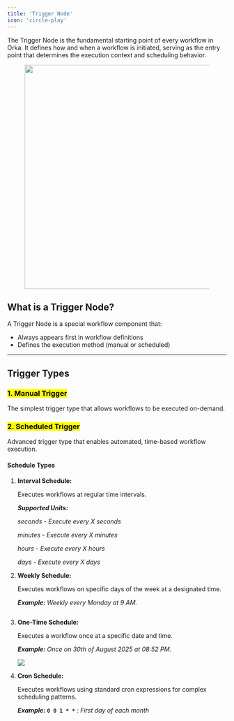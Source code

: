```yaml
---
title: 'Trigger Node'
icon: 'circle-play'
---
```


The Trigger Node is the fundamental starting point of every workflow in Orka. It defines how and when a workflow is initiated, serving as the entry point that determines the execution context and scheduling behavior.

<div align="left"><figure><img src="https://3431340728-files.gitbook.io/~/files/v0/b/gitbook-x-prod.appspot.com/o/spaces%2FsU4OKsizzEpCVNSoTs7U%2Fuploads%2F2uNqqii8yYLdBLAnDoCI%2FScreenshot%202025-08-22%20at%209.04.35%E2%80%AFPM.png?alt=media&#x26;token=add6d268-0dfc-43cf-b039-40dc5bb8f635" alt="" width="514"><figcaption></figcaption></figure></div>

## What is a Trigger Node?

A Trigger Node is a special workflow component that:

* Always appears first in workflow definitions
* Defines the execution method (manual or scheduled)

***

## Trigger Types

### <mark style="color:$primary;">1. Manual Trigger</mark>

The simplest trigger type that allows workflows to be executed on-demand.

### <mark style="color:$primary;">2. Scheduled Trigger</mark>

Advanced trigger type that enables automated, time-based workflow execution.

#### **Schedule Types**

1.  **Interval Schedule:** &#x20;

    Executes workflows at regular time intervals.

    _**Supported Units:**_

    _seconds - Execute every X seconds_

    _minutes - Execute every X minutes_

    _hours - Execute every X hours_

    _days - Execute every X days_



1.  **Weekly Schedule:**

    Executes workflows on specific days of the week at a designated time.

    _**Example:** Weekly every Monday at 9 AM._



    <div align="left"><figure><img src="https://3431340728-files.gitbook.io/~/files/v0/b/gitbook-x-prod.appspot.com/o/spaces%2FsU4OKsizzEpCVNSoTs7U%2Fuploads%2FXuf8hMLZOiot7KXTdfMT%2FScreenshot%202025-08-22%20at%208.50.40%E2%80%AFPM.png?alt=media&#x26;token=d59ee8bd-cfc7-4831-b0b5-551aba2ba325" alt=""><figcaption></figcaption></figure></div>



3.  **One-Time Schedule:**&#x20;

    Executes a workflow once at a specific date and time.

    _**Example:** Once on 30th of August 2025 at 08:52 PM._

    ![](https://3431340728-files.gitbook.io/~/files/v0/b/gitbook-x-prod.appspot.com/o/spaces%2FsU4OKsizzEpCVNSoTs7U%2Fuploads%2FUOMcHQAfGAYAF9WmtDdT%2FScreenshot%202025-08-22%20at%208.52.38%E2%80%AFPM.png?alt=media\&token=a2185931-a549-49f8-ae2c-c6355d7e66a1)



3.  **Cron Schedule:**&#x20;

    Executes workflows using standard cron expressions for complex scheduling patterns.

    _**Example:**_ **`0 0 1 * *`** _: First day of each month_
